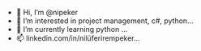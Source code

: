- 👋 Hi, I’m @nipeker
- 👀 I’m interested in project management, c#, python...
- 🌱 I’m currently learning python ...
- 📫 linkedin.com/in/nilüferirempeker...

<!---
nipeker/nipeker is a ✨ special ✨ repository because its `README.md` (this file) appears on your GitHub profile.
You can click the Preview link to take a look at your changes.
--->

